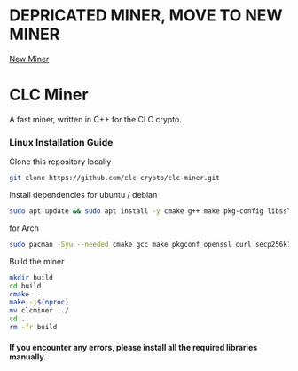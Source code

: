 # DEPRICATED MINER, MOVE TO NEW MINER
[New Miner](https://github.com/clc-crypto/clc-miner)

# CLC Miner
A fast miner, written in C++ for the CLC crypto.

### Linux Installation Guide

Clone this repository locally
```bash
git clone https://github.com/clc-crypto/clc-miner.git
```

Install dependencies
for ubuntu / debian
```bash
sudo apt update && sudo apt install -y cmake g++ make pkg-config libssl-dev libcurl4-openssl-dev libsecp256k1-dev nlohmann-json3-dev libconfig-dev
```
for Arch
```bash
sudo pacman -Syu --needed cmake gcc make pkgconf openssl curl secp256k1 nlohmann-json libconfig
```

Build the miner
```bash
mkdir build
cd build
cmake ..
make -j$(nproc)
mv clcminer ../
cd ..
rm -fr build
```
#### If you encounter any errors, please install all the required libraries manually.
